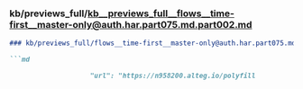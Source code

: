 ### kb/previews_full/kb__previews_full__flows__time-first__master-only@auth.har.part075.md.part002.md

```md
### kb/previews_full/flows__time-first__master-only@auth.har.part075.md (part 002)

```md

                    "url": "https://n958200.alteg.io/polyfill
```

```

```

